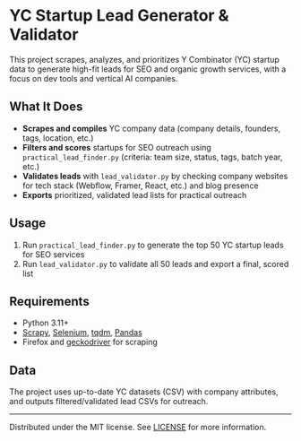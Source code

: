 # YC Startup Lead Generator & Validator

This project scrapes, analyzes, and prioritizes Y Combinator (YC) startup data to generate high-fit leads for SEO and organic growth services, with a focus on dev tools and vertical AI companies.

## What It Does
- **Scrapes and compiles** YC company data (company details, founders, tags, location, etc.)
- **Filters and scores** startups for SEO outreach using `practical_lead_finder.py` (criteria: team size, status, tags, batch year, etc.)
- **Validates leads** with `lead_validator.py` by checking company websites for tech stack (Webflow, Framer, React, etc.) and blog presence
- **Exports** prioritized, validated lead lists for practical outreach

## Usage
1. Run `practical_lead_finder.py` to generate the top 50 YC startup leads for SEO services
2. Run `lead_validator.py` to validate all 50 leads and export a final, scored list

## Requirements
- Python 3.11+
- [Scrapy](https://scrapy.org), [Selenium](https://www.selenium.dev/documentation/), [tqdm](https://tqdm.github.io), [Pandas](https://pandas.pydata.org)
- Firefox and [geckodriver](https://github.com/mozilla/geckodriver/releases) for scraping

## Data
The project uses up-to-date YC datasets (CSV) with company attributes, and outputs filtered/validated lead CSVs for outreach.

---

Distributed under the MIT license. See [LICENSE](./LICENSE) for more information.
